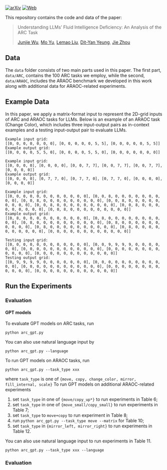 [![arXiv](https://img.shields.io/badge/arXiv-2502.07190-b31b1b.svg?style=plastic)](https://arxiv.org/abs/2502.07190) [![Web](https://img.shields.io/badge/Web-ARAOC-blue.svg?style=plastic)](https://wujunjie1998.github.io/araoc-benchmark.github.io/)

This repository contains the code and data of the paper:

> Understanding LLMs’ Fluid Intelligence Deficiency: An Analysis of the ARC Task
> 
> [Junjie Wu](https://wujunjie1998.github.io/), [Mo Yu](https://sites.google.com/site/moyunlp/), [Lemao Liu](https://lemaoliu.github.io/), [Dit-Yan Yeung](https://sites.google.com/view/dyyeung), [Jie Zhou](https://openreview.net/profile?id=~Jie_Zhou8)



## Data

The `data` folder consists of two main parts used in this paper. The first part, `data/ARC`, contains the 100 ARC tasks we employ, while the second, `data/ARAOC`, includes the ARAOC benchmark we developed in this work along with additional data for ARAOC-related experiments.

## Example Data

In this paper, we apply a matrix-format input to represent the 2D-grid inputs of ARC and ARAOC tasks for LLMs. Below is an example of an ARAOC task (Change Color), which includes three input-output pairs as in-context examples and a testing input-output pair to evaluate LLMs.


```
Example input grid:
[[0, 0, 0, 0, 0, 0, 0], [0, 0, 0, 0, 0, 5, 5], [0, 0, 0, 0, 0, 5, 5]]
Example output grid:
[[0, 0, 0, 0, 5, 5, 0], [0, 0, 0, 0, 5, 5, 0], [0, 0, 0, 0, 0, 0, 0]]

Example input grid:
[[0, 0, 0, 0], [0, 0, 0, 0], [0, 0, 7, 7], [0, 0, 7, 7], [0, 0, 7, 7], [0, 0, 0, 0]]
Example output grid:
[[0, 0, 0, 0], [0, 7, 7, 0], [0, 7, 7, 0], [0, 7, 7, 0], [0, 0, 0, 0], [0, 0, 0, 0]]

Example input grid:
[[0, 0, 0, 0, 0, 0, 0, 0, 0, 0, 0, 0], [0, 0, 8, 0, 0, 0, 0, 0, 0, 0, 0, 0], [0, 0, 8, 0, 0, 0, 0, 0, 0, 0, 0, 0], [0, 0, 8, 0, 0, 0, 0, 0, 0, 0, 0, 0], [0, 0, 8, 0, 0, 0, 0, 0, 0, 0, 0, 0], [0, 0, 8, 0, 0, 0, 0, 0, 0, 0, 0, 0], [0, 0, 8, 0, 0, 0, 0, 0, 0, 0, 0, 0]]
Example output grid:
[[0, 8, 0, 0, 0, 0, 0, 0, 0, 0, 0, 0], [0, 8, 0, 0, 0, 0, 0, 0, 0, 0, 0, 0], [0, 8, 0, 0, 0, 0, 0, 0, 0, 0, 0, 0], [0, 8, 0, 0, 0, 0, 0, 0, 0, 0, 0, 0], [0, 8, 0, 0, 0, 0, 0, 0, 0, 0, 0, 0], [0, 8, 0, 0, 0, 0, 0, 0, 0, 0, 0, 0], [0, 0, 0, 0, 0, 0, 0, 0, 0, 0, 0, 0]]

Testing input grid:
[[0, 0, 0, 0, 0, 0, 0, 0, 0, 0, 0, 0], [0, 0, 9, 9, 9, 9, 0, 0, 0, 0, 0, 0], [0, 0, 0, 0, 0, 0, 0, 0, 0, 0, 0, 0], [0, 0, 0, 0, 0, 0, 0, 0, 0, 0, 0, 0], [0, 0, 0, 0, 0, 0, 0, 0, 0, 0, 0, 0]]
Testing output grid:
[[0, 9, 9, 9, 9, 0, 0, 0, 0, 0, 0, 0], [0, 0, 0, 0, 0, 0, 0, 0, 0, 0, 0, 0], [0, 0, 0, 0, 0, 0, 0, 0, 0, 0, 0, 0], [0, 0, 0, 0, 0, 0, 0, 0, 0, 0, 0, 0], [0, 0, 0, 0, 0, 0, 0, 0, 0, 0, 0, 0]]
```



## Run the Experiments

### Evaluation

#### GPT models
To evaluate GPT models on ARC tasks, run
```
python arc_gpt.py
```
You can also use natural language input by
```
python arc_gpt.py --language
```

To run GPT models on ARAOC tasks, run 
```
python arc_gpt.py --task_type xxx
```
where `task_type` is one of `{move, copy, change_color, mirror, fill_internal, scale}`
To run GPT models on additional ARAOC-related experiments 
1. set `task_type` in one of `{move/copy_up*}` to run experiments in Table 6; 
2. set `task_type` in one of `{move_small/copy_small}` to run experiments in Table 7;
3. set `task_type` to `move+copy` to run experiment in Table 8;
4. run `python arc_gpt.py --task_type move --matrix` for Table 10;
5. set `task_type` in `{mirror_left, mirror_right}` to run experiments in Table 12.

You can also use natural language input to run experiments in Table 11.
```
python arc_gpt.py --task_type xxx --language
```

### Evaluation

